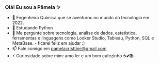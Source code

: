 ### Olá! Eu sou a Pâmela ✨

- 🔭 Engenheira Química que se aventurou no mundo da tecnologia em 2022.
- 🌱 Estudando Python
- 💬 Me pergunte sobre tecnologia, análise de dados, estatística, ferramentas e linguagens como Looker Studio, Tableau, Python, SQL e MetaBase. - ficarei feliz em ajudar :)
- 📫 Fale comigo em pamelacristtine@gmail.com
- ⚡ Curiosidade sobre mim: amo ler e um bom cafezinho ☕💕📚
